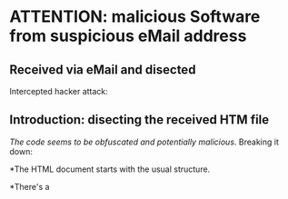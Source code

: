 # ATTENTION: malicious Software from suspicious eMail address
## Received via eMail and disected 
Intercepted hacker attack:

## Introduction: disecting the received HTM file

_The code seems to be obfuscated and potentially malicious_. Breaking it down:

*The HTML document starts with the usual structure.

*There's a <script> element in the body of the document. Inside, it seems like _the script is decoding some base64 encoded strings and creating <script> elements dynamically_.

*The **atob()** function is used to decode base64 encoded strings.

*The script retrieves an attribute value from an element and decodes it using **atob()**. It then _constructs a <script> element_ with certain attributes _and appends it to the <head> element_.

*There's another similar operation performed in the script where it constructs another <script> element and appends it to the <head> element.


_Breakdown of the suspicious parts_:

*The **atob()** function _is commonly used to decode base64 encoded strings_. It's **often used by malicious actors to obfuscate their code and hide its true purpose**.
*The _dynamically created <script> elements are being appended to the <head> element_. This _allows the script to potentially execute arbitrary code retrieved from remote sources_.
*The presence of encoded strings and dynamically generated script elements suggests that this code may be attempting to load and execute additional scripts from remote servers. 
    *This is a common technique used in malicious scripts to evade detection and execute unauthorized actions on the user's browser.
*In summary, **without knowing the intent behind the decoded strings**, it's difficult to determine the exact purpose of this code. 
*The dynamic creation of script elements and the decoding of base64 encoded strings are **common techniques used in malicious scripts**. 
*It's advisable to avoid executing such code and to inspect and sanitize any HTML and JavaScript code received from untrusted sources.

##Analyzing the files after decoding the base64 strings and downloading all hidden calls

*Original HTM document contains personalized information, including my personal email address (ph@zinnia.holdings) and a URL **(https://sithchibb.com)[^1]**. 
    *The encoded string in the sti attribute (USER09022024UNIQUE0217020924202420240209170224) appears to be some form of unique identifier or token, which may have been generated for tracking or authentication purposes.

> **[^1] https://sithchibb.com** is a domain tagged as suspicious with a blank home page and a tiny error message at the top left. 

*The JavaScript code within the <script> tag dynamically loads two JavaScript files based on the decoded URL (sss_api):
    *The first JavaScript file is "js.js".
    *The second JavaScript file is "/socket.io/socket.io.js".

While the HTML document itself may not contain obvious malicious content, the presence of personalized information and the dynamic loading of JavaScript files could be indicative of a phishing attempt or a malicious script injection. ** It's important to exercise caution when dealing with such content, especially if it was received unexpectedly or from an unknown source **.

### Recommended actions:

**Do Not Execute the JavaScript**: Avoid running or executing the JavaScript code contained within the HTM document, especially if suspected it may be malicious.

**Scan for Malware**: Use reputable antivirus or antimalware software to scan the system for any potential threats or malicious files.

**Report Suspicious Activity**: If suspected that the HTM document or its contents are part of a _phishing attempt_ or _malicious activity_, report it (email provider. ISP) and consider notifying relevant security authorities (and organization's IT security team if applicable).

**Exercise Caution with Personal Information**: Be cautious about sharing personal information, such as your email address, especially in unsolicited communications or unknown contexts.

**Stay Informed**: Stay informed about common phishing techniques and best practices for cybersecurity to better protect yourself from potential threats in the future.

Staying vigilant and take appropriate precautions. Help mitigate the risks associated with suspicious or potentially malicious content.
